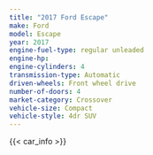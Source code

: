 ```yaml
---
title: "2017 Ford Escape"
make: Ford
model: Escape
year: 2017
engine-fuel-type: regular unleaded
engine-hp: 
engine-cylinders: 4
transmission-type: Automatic
driven-wheels: Front wheel drive
number-of-doors: 4
market-category: Crossover
vehicle-size: Compact
vehicle-style: 4dr SUV
---
```


{{< car_info >}}
